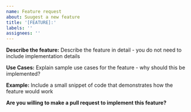 ```yaml
---
name: Feature request
about: Suugest a new feature
title: '[FEATURE]:'
labels: ''
assignees: ''
---
```


**Describe the feature:**
Describe the feature in detail - you do not need to include implementation details

**Use Cases:**
Explain sample use cases for the feature - why should this be implemented?

**Example:**
Include a small snippet of code that demonstrates how the feature would work

**Are you willing to make a pull request to implement this feature?**
